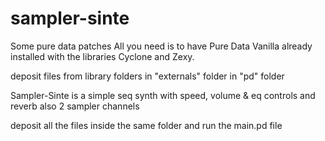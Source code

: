 # sampler-sinte
Some pure data patches  All you need is to have Pure Data Vanilla already installed with the libraries Cyclone and Zexy.

deposit files from library folders in "externals" folder in "pd" folder

Sampler-Sinte is a simple seq synth with speed, volume & eq controls and reverb also 2 sampler channels


deposit all the files inside the same folder and run the main.pd file
